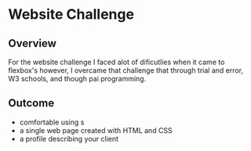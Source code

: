 # Website Challenge

## Overview
For the website challenge I faced alot of dificutlies when it came to flexbox's 
however, I overcame that challenge that through trial and error, W3 schools, and though pai programming.

## Outcome
- comfortable using s
- a single web page created with HTML and CSS
- a profile describing your client
